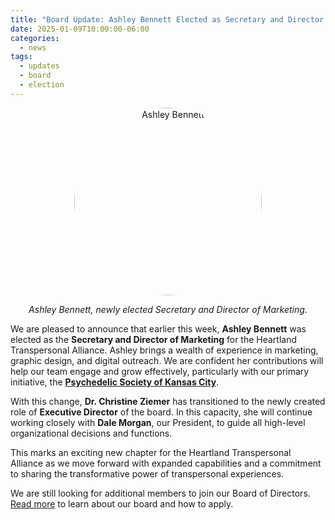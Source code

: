 ```yaml
---
title: "Board Update: Ashley Bennett Elected as Secretary and Director of Marketing"
date: 2025-01-09T10:00:00-06:00
categories:
  - news
tags:
  - updates
  - board
  - election
---
```

<div style="text-align: center;">
  <img src="{{ '/assets/images/ashley-bio.jpg' | relative_url }}" alt="Ashley Bennett" style="border-radius: 50%; width: 300px; height: 300px; object-fit: cover;">
  <p style="text-align: center; font-style: italic;">Ashley Bennett, newly elected Secretary and Director of Marketing.</p>
</div>

We are pleased to announce that earlier this week, **Ashley Bennett** was elected as the **Secretary and Director of Marketing** for the Heartland Transpersonal Alliance. Ashley brings a wealth of experience in marketing, graphic design, and digital outreach. We are confident her contributions will help our team engage and grow effectively, particularly with our primary initiative, the [**Psychedelic Society of Kansas City**](https://heartlandta.org/initiatives/#the-psychedelic-society-of-kansas-city).

With this change, **Dr. Christine Ziemer** has transitioned to the newly created role of **Executive Director** of the board. In this capacity, she will continue working closely with **Dale Morgan**, our President, to guide all high-level organizational decisions and functions.

This marks an exciting new chapter for the Heartland Transpersonal Alliance as we move forward with expanded capabilities and a commitment to sharing the transformative power of transpersonal experiences.

We are still looking for additional members to join our Board of Directors. [Read more](/board/) to learn about our board and how to apply.
